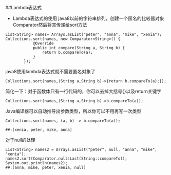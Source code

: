 ##Lambda表达式
- Lambda表达式的使用
java8以前的字符串排列，创建一个匿名的比较器对象Comparator然后将其传递给sort方法
```
List<String> names= Arrays.asList("peter", "anna", "mike", "xenia");
Collections.sort(names, new Comparator<String>() {
            @Override
            public int compare(String a, String b) {
                return b.compareTo(a);
            }
        });
```
java8使用lambda表达式就不需要匿名对象了
```
Collections.sort(names,(String a,String b)->{return b.compareTo(a);});
```
简化一下：对于函数体只有一行代码的，你可以去掉大括号{}以及return关键字
```
Collections.sort(names,(String a,String b)->b.compareTo(a));
```
Java编译器可以自动推导出参数类型，所以你可以不用再写一次类型
````
Collections.sort(names, (a, b) -> b.compareTo(a));
````
```
##:[xenia, peter, mike, anna]
```
对于null的处理
```
List<String> names2 = Arrays.asList("peter", null, "anna", "mike", "xenia");
names2.sort(Comparator.nullsLast(String::compareTo));
System.out.println(names2);
##:[anna, mike, peter, xenia, null]
```
